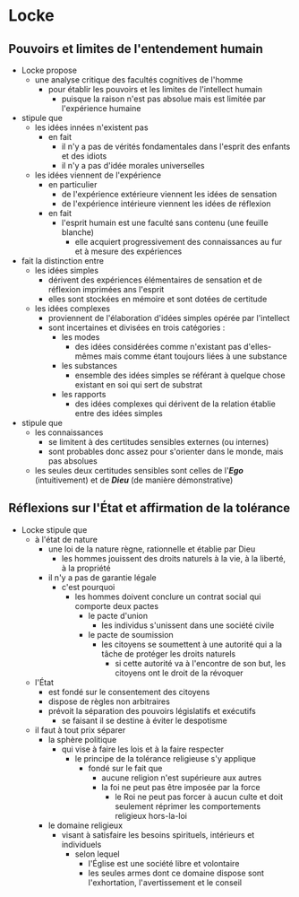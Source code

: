 # Locke

## Pouvoirs et limites de l'entendement humain

- Locke propose
  - une analyse critique des facultés cognitives de l'homme
    - pour établir les pouvoirs et les limites de l'intellect humain
      - puisque la raison n'est pas absolue mais est limitée par l'expérience humaine
- stipule que
  - les idées innées n'existent pas
    - en fait
      - il n'y a pas de vérités fondamentales dans l'esprit des enfants et des idiots
      - il n'y a pas d'idée morales universelles
  - les idées viennent de l'expérience
    - en particulier
      - de l'expérience extérieure viennent les idées de sensation
      - de l'expérience intérieure viennent les idées de réflexion
    - en fait
      - l'esprit humain est une faculté sans contenu (une feuille blanche)
        - elle acquiert progressivement des connaissances au fur et à mesure des expériences
- fait la distinction entre
  - les idées simples
    - dérivent des expériences élémentaires de sensation et de réflexion imprimées ans l'esprit
    - elles sont stockées en mémoire et sont dotées de certitude
  - les idées complexes
    - proviennent de l'élaboration d'idées simples opérée par l'intellect
    - sont incertaines et divisées en trois catégories :
      - les modes
        - des idées considérées comme n'existant pas d'elles-mêmes mais comme étant toujours liées à une substance
      - les substances
        - ensemble des idées simples se référant à quelque chose existant en soi qui sert de substrat
      - les rapports
        - des idées complexes qui dérivent de la relation établie entre des idées simples
- stipule que
  - les connaissances
    - se limitent à des certitudes sensibles externes (ou internes)
    - sont probables donc assez pour s'orienter dans le monde, mais pas absolues
  - les seules deux certitudes sensibles sont celles de l'***Ego*** (intuitivement) et de ***Dieu*** (de manière démonstrative)

## Réflexions sur l'État et affirmation de la tolérance

- Locke stipule que
  - à l'état de nature
    - une loi de la nature règne, rationnelle et établie par Dieu
      - les hommes jouissent des droits naturels à la vie, à la liberté, à la propriété
    - il n'y a pas de garantie légale
      - c'est pourquoi
        - les hommes doivent conclure un contrat social qui comporte deux pactes
          - le pacte d'union
            - les individus s'unissent dans une société civile
          - le pacte de soumission
            - les citoyens se soumettent à une autorité qui a la tâche de protéger les droits naturels
              - si cette autorité va à l'encontre de son but, les citoyens ont le droit de la révoquer
  - l'État
    - est fondé sur le consentement des citoyens
    - dispose de règles non arbitraires
    - prévoit la séparation des pouvoirs législatifs et exécutifs
      - se faisant il se destine à éviter le despotisme
  - il faut à tout prix séparer
    - la sphère politique
      - qui vise à faire les lois et à la faire respecter
        - le principe de la tolérance religieuse s'y applique
          - fondé sur le fait que
            - aucune religion n'est supérieure aux autres
            - la foi ne peut pas être imposée par la force
              - le Roi ne peut pas forcer à aucun culte et doit seulement réprimer les comportements religieux hors-la-loi
    - le domaine religieux
      - visant à satisfaire les besoins spirituels, intérieurs et individuels
        - selon lequel
          - l'Église est une société libre et volontaire
          - les seules armes dont ce domaine dispose sont l'exhortation, l'avertissement et le conseil